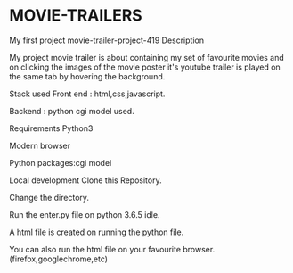 # MOVIE-TRAILERS
My first project
movie-trailer-project-419
Description

My project movie trailer is about containing my set of favourite movies and on clicking the images of the movie poster it's youtube trailer is played on the same tab by hovering the background.

Stack used
Front end : html,css,javascript.

Backend : python cgi model used.

Requirements
Python3

Modern browser

Python packages:cgi model

Local development
Clone this Repository.

Change the directory.

Run the enter.py file on python 3.6.5 idle.

A html file is created on running the python file.

You can also run the html file on your favourite browser.
(firefox,googlechrome,etc)

